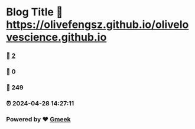 # Blog Title :link: https://olivefengsz.github.io/olivelovescience.github.io 
### :page_facing_up: [2](https://olivefengsz.github.io/olivelovescience.github.io/tag.html) 
### :speech_balloon: 0 
### :hibiscus: 249 
### :alarm_clock: 2024-04-28 14:27:11 
### Powered by :heart: [Gmeek](https://github.com/Meekdai/Gmeek)
